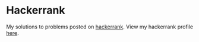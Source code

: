 # Hackerrank
My solutions to problems posted on [hackerrank](https://www.hackerrank.com). View my hackerrank profile [here](https://www.hackerrank.com/rcjverhoef).
